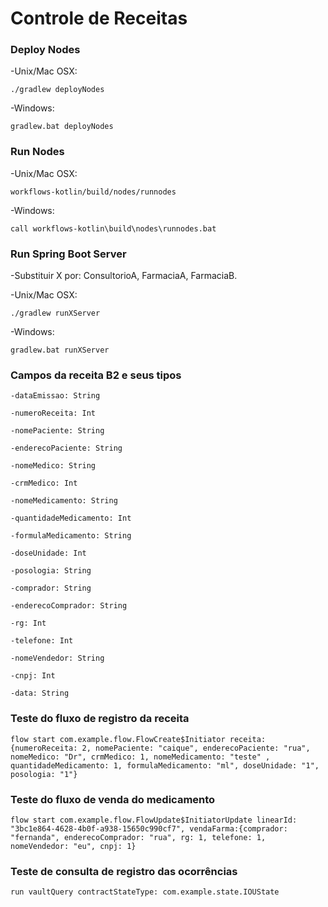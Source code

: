 # Controle de Receitas

### Deploy Nodes

-Unix/Mac OSX: 
```
./gradlew deployNodes
```
-Windows:
```
gradlew.bat deployNodes
```

### Run Nodes

-Unix/Mac OSX: 
```
workflows-kotlin/build/nodes/runnodes
```
-Windows:
```
call workflows-kotlin\build\nodes\runnodes.bat
```

### Run Spring Boot Server

-Substituir X por: ConsultorioA, FarmaciaA, FarmaciaB.

-Unix/Mac OSX: 
```
./gradlew runXServer
```
-Windows:
```
gradlew.bat runXServer
```

### Campos da receita B2 e seus tipos

```
-dataEmissao: String

-numeroReceita: Int

-nomePaciente: String

-enderecoPaciente: String

-nomeMedico: String

-crmMedico: Int

-nomeMedicamento: String

-quantidadeMedicamento: Int

-formulaMedicamento: String

-doseUnidade: Int

-posologia: String

-comprador: String

-enderecoComprador: String

-rg: Int

-telefone: Int

-nomeVendedor: String

-cnpj: Int

-data: String
```

### Teste do fluxo de registro da receita
```
flow start com.example.flow.FlowCreate$Initiator receita:{numeroReceita: 2, nomePaciente: "caique", enderecoPaciente: "rua", nomeMedico: "Dr", crmMedico: 1, nomeMedicamento: "teste" , quantidadeMedicamento: 1, formulaMedicamento: "ml", doseUnidade: "1", posologia: "1"}
```

### Teste do fluxo de venda do medicamento
```
flow start com.example.flow.FlowUpdate$InitiatorUpdate linearId: "3bc1e864-4628-4b0f-a938-15650c990cf7", vendaFarma:{comprador: "fernanda", enderecoComprador: "rua", rg: 1, telefone: 1, nomeVendedor: "eu", cnpj: 1}
```

### Teste de consulta de registro das ocorrências
```
run vaultQuery contractStateType: com.example.state.IOUState
```
